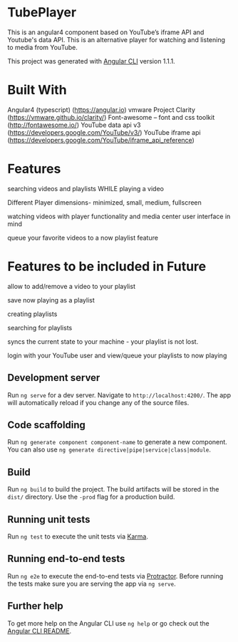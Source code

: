 # TubePlayer
This is an angular4 component based on YouTube’s iframe API and Youtube's data API. This is an alternative player for watching and listening to media from YouTube.

This project was generated with [Angular CLI](https://github.com/angular/angular-cli) version 1.1.1.


# Built With
Angular4 (typescript) (https://angular.io)
vmware Project Clarity (https://vmware.github.io/clarity/)
Font-awesome – font and css toolkit (http://fontawesome.io/)
YouTube data api v3 (https://developers.google.com/YouTube/v3/)
YouTube iframe api (https://developers.google.com/YouTube/iframe_api_reference)

# Features
searching videos and playlists WHILE playing a video

Different Player dimensions- minimized, small, medium, fullscreen

watching videos with player functionality and media center user interface in mind

queue your favorite videos to a now playlist feature

# Features to be included in Future
 allow to add/remove a video to your playlist
 
 save now playing as a playlist
 
 creating playlists
 
 searching for playlists
 
 syncs the current state to your machine - your playlist is not lost.
 
 login with your YouTube user and view/queue your playlists to now playing



## Development server

Run `ng serve` for a dev server. Navigate to `http://localhost:4200/`. The app will automatically reload if you change any of the source files.

## Code scaffolding

Run `ng generate component component-name` to generate a new component. You can also use `ng generate directive|pipe|service|class|module`.

## Build

Run `ng build` to build the project. The build artifacts will be stored in the `dist/` directory. Use the `-prod` flag for a production build.

## Running unit tests

Run `ng test` to execute the unit tests via [Karma](https://karma-runner.github.io).

## Running end-to-end tests

Run `ng e2e` to execute the end-to-end tests via [Protractor](http://www.protractortest.org/).
Before running the tests make sure you are serving the app via `ng serve`.

## Further help

To get more help on the Angular CLI use `ng help` or go check out the [Angular CLI README](https://github.com/angular/angular-cli/blob/master/README.md).
